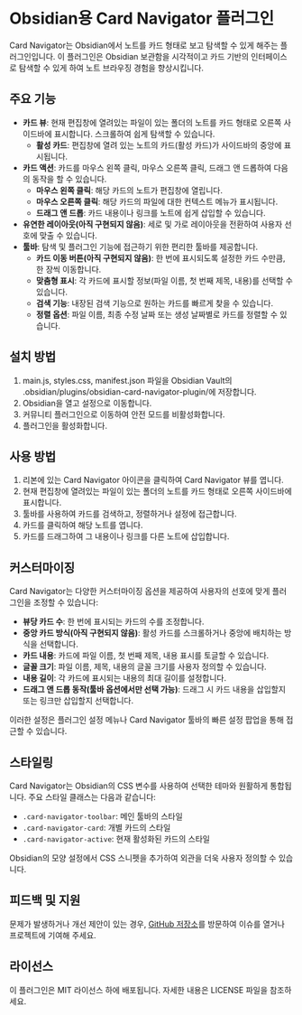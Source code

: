 # Obsidian용 Card Navigator 플러그인

Card Navigator는 Obsidian에서 노트를 카드 형태로 보고 탐색할 수 있게 해주는 플러그인입니다. 이 플러그인은 Obsidian 보관함을 시각적이고 카드 기반의 인터페이스로 탐색할 수 있게 하여 노트 브라우징 경험을 향상시킵니다.

## 주요 기능

- **카드 뷰**: 현재 편집창에 열려있는 파일이 있는 폴더의 노트를 카드 형태로 오른쪽 사이드바에 표시합니다. 스크롤하여 쉽게 탐색할 수 있습니다.
	- **활성 카드**: 편집창에 열려 있는 노트의 카드(활성 카드)가 사이드바의 중앙에 표시됩니다.
- **카드 액션**: 카드를 마우스 왼쪽 클릭, 마우스 오른쪽 클릭, 드래그 앤 드롭하여 다음의 동작을 할 수 있습니다.
	- **마우스 왼쪽 클릭**: 해당 카드의 노트가 편집창에 열립니다.
	- **마우스 오른쪽 클릭**: 해당 카드의 파일에 대한 컨텍스트 메뉴가 표시됩니다.
	- **드래그 앤 드롭**: 카드 내용이나 링크를 노트에 쉽게 삽입할 수 있습니다.
- **유연한 레이아웃(아직 구현되지 않음)**: 세로 및 가로 레이아웃을 전환하여 사용자 선호에 맞출 수 있습니다.
- **툴바**: 탐색 및 플러그인 기능에 접근하기 위한 편리한 툴바를 제공합니다.
	- **카드 이동 버튼(아직 구현되지 않음)**: 한 번에 표시되도록 설정한 카드 수만큼, 한 장씩 이동합니다.
	- **맞춤형 표시**: 각 카드에 표시할 정보(파일 이름, 첫 번째 제목, 내용)를 선택할 수 있습니다.
	- **검색 기능**: 내장된 검색 기능으로 원하는 카드를 빠르게 찾을 수 있습니다.
	- **정렬 옵션**: 파일 이름, 최종 수정 날짜 또는 생성 날짜별로 카드를 정렬할 수 있습니다.

## 설치 방법

1. main.js, styles.css, manifest.json 파일을 Obsidian Vault의 .obsidian/plugins/obsidian-card-navigator-plugin/에 저장합니다.
2. Obsidian을 열고 설정으로 이동합니다.
3. 커뮤니티 플러그인으로 이동하여 안전 모드를 비활성화합니다.
4. 플러그인을 활성화합니다.

## 사용 방법

1. 리본에 있는 Card Navigator 아이콘을 클릭하여 Card Navigator 뷰를 엽니다.
2. 현재 편집창에 열려있는 파일이 있는 폴더의 노트를 카드 형태로 오른쪽 사이드바에 표시합니다.
3. 툴바를 사용하여 카드를 검색하고, 정렬하거나 설정에 접근합니다.
4. 카드를 클릭하여 해당 노트를 엽니다.
5. 카드를 드래그하여 그 내용이나 링크를 다른 노트에 삽입합니다.

## 커스터마이징

Card Navigator는 다양한 커스터마이징 옵션을 제공하여 사용자의 선호에 맞게 플러그인을 조정할 수 있습니다:

- **뷰당 카드 수**: 한 번에 표시되는 카드의 수를 조정합니다.
- **중앙 카드 방식(아직 구현되지 않음)**: 활성 카드를 스크롤하거나 중앙에 배치하는 방식을 선택합니다.
- **카드 내용**: 카드에 파일 이름, 첫 번째 제목, 내용 표시를 토글할 수 있습니다.
- **글꼴 크기**: 파일 이름, 제목, 내용의 글꼴 크기를 사용자 정의할 수 있습니다.
- **내용 길이**: 각 카드에 표시되는 내용의 최대 길이를 설정합니다.
- **드래그 앤 드롭 동작(툴바 옵션에서만 선택 가능)**: 드래그 시 카드 내용을 삽입할지 또는 링크만 삽입할지 선택합니다.

이러한 설정은 플러그인 설정 메뉴나 Card Navigator 툴바의 빠른 설정 팝업을 통해 접근할 수 있습니다.

## 스타일링

Card Navigator는 Obsidian의 CSS 변수를 사용하여 선택한 테마와 원활하게 통합됩니다. 주요 스타일 클래스는 다음과 같습니다:

- `.card-navigator-toolbar`: 메인 툴바의 스타일
- `.card-navigator-card`: 개별 카드의 스타일
- `.card-navigator-active`: 현재 활성화된 카드의 스타일

Obsidian의 모양 설정에서 CSS 스니펫을 추가하여 외관을 더욱 사용자 정의할 수 있습니다.

## 피드백 및 지원

문제가 발생하거나 개선 제안이 있는 경우, [GitHub 저장소](https://github.com/yourusername/obsidian-card-navigator-plugin)를 방문하여 이슈를 열거나 프로젝트에 기여해 주세요.

## 라이선스

이 플러그인은 MIT 라이선스 하에 배포됩니다. 자세한 내용은 LICENSE 파일을 참조하세요.
